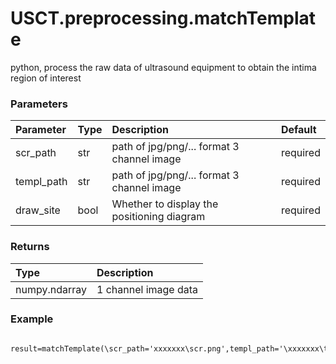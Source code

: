 # USCT.preprocessing.matchTemplate

python, process the raw data of ultrasound equipment to obtain the intima region of interest

### Parameters
| Parameter | Type | Description |  Default  |
|:----------|:-----|:------------|:----------|
|scr_path|str|path of jpg/png/... format 3 channel image|required|
|templ_path|str|path of jpg/png/... format 3 channel image|required|
|draw_site|bool|Whether to display the positioning diagram|required|

### Returns
| Type | Description |
|:-----|:------------|
|numpy.ndarray| 1 channel image data|

### Example

```http

result=matchTemplate(\scr_path='xxxxxxx\scr.png',templ_path='\xxxxxxx\template.png',draw_site=False)

```

